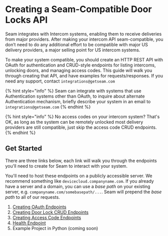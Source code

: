 # Creating a Seam-Compatible Door Locks API

Seam integrates with Intercom systems, enabling them to receive deliveries from major providers. After making your intercom API seam-compatible, you don’t need to do any additional effort to be compatible with major US delivery providers, a major selling point for US intercom systems.

To make your system compatible, you should create an HTTP REST API with OAuth for authentication and CRUD-style endpoints for listing intercoms, unlocking doors, and managing access codes. This guide will walk you through creating that API, and have examples for requests/responses. If you need any support, contact `integrations@getseam.com`

{% hint style="info" %}
Seam can integrate with systems that use Authentication systems other than OAuth, to inquire about alternate Authentication mechanism, briefly describe your system in an email to `integrations@getseam.com`
{% endhint %}

{% hint style="info" %}
No access codes on your intercom system? That's OK, as long as the system can be remotely unlocked most delivery providers are still compatible, just skip the access code CRUD endpoints.
{% endhint %}

## Get Started

There are three links below, each link will walk you through the endpoints you'll need to create for Seam to interact with your system.

You'll need to host these endpoints on a publicly accessible server. We recommend something like `devicecloud.companyname.com`. If you already have a server and a domain, you can use a _base path_ on your existing server, e.g. `companyname.com/somebasepath/...`. Seam will prepend the _base path_ to all of our requests.

1. [Creating OAuth Endpoints](creating-oauth-endpoints.md)
2. [Creating Door Lock CRUD Endpoints](creating-door-lock-crud-endpoints.md)
3. [Creating Access Code Endpoints](creating-access-code-crud-endpoints.md)
4. [Health Endpoint](../creating-a-seam-compatible-intercom-api/creating-the-health-endpoint.md)
5. Example Project in Python (coming soon)
